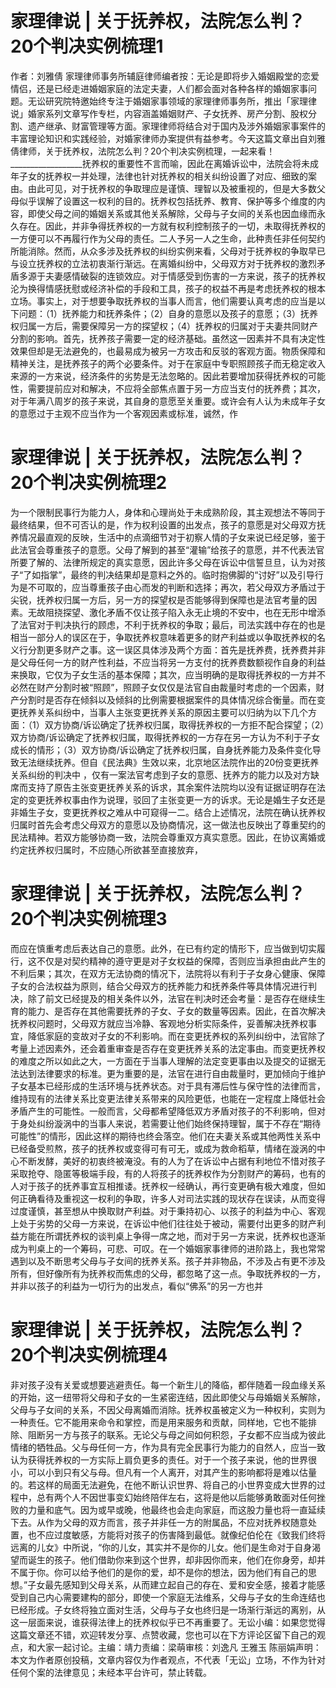 # 家理律说 | 关于抚养权，法院怎么判？20个判决实例梳理1

作者：刘雅倩 家理律师事务所辅庭律师编者按：无论是即将步入婚姻殿堂的恋爱情侣，还是已经走进婚姻家庭的法定夫妻，人们都会面对各种各样的婚姻家事问题。无讼研究院特邀始终专注于婚姻家事领域的家理律师事务所，推出「家理律说」婚家系列文章写作专栏，内容涵盖婚姻财产、子女抚养、房产分割、股权分割、遗产继承、财富管理等方面。家理律师将结合对于国内及涉外婚姻家事案件的丰富理论知识和实践经验，对婚家律师办案提供有益参考。今天这篇文章出自刘雅倩律师，关于抚养权，法院怎么判？20个判决实例梳理，一起来看！__________________抚养权的重要性不言而喻，因此在离婚诉讼中，法院会将未成年子女的抚养权一并处理，法律也针对抚养权的相关纠纷设置了对应、细致的案由。由此可见，对于抚养权的争取理应是谨慎、理智以及被重视的，但是大多数父母似乎误解了设置这一权利的目的。抚养权包括抚养、教育、保护等多个维度的内容，即使父母之间的婚姻关系或其他关系解除，父母与子女间的关系也因血缘而永久存在。因此，并非争得抚养权的一方就有权利控制孩子的一切，未取得抚养权的一方便可以不再履行作为父母的责任。二人予另一人之生命，此种责任非任何契约所能消除。然而，从众多涉及抚养权的纠纷实例来看，父母对于抚养权的争取早已与设立抚养权的立法初衷渐行渐远。在离婚纠纷中，父母双方对于抚养权的激烈矛盾多源于夫妻感情破裂的连锁效应。对于情感受到伤害的一方来说，孩子的抚养权沦为换得情感抚慰或经济补偿的手段和工具，孩子的权益不再是考虑抚养权的根本立场。事实上，对于想要争取抚养权的当事人而言，他们需要认真考虑的应当是以下问题：（1）抚养能力和抚养条件；（2）自身的意愿以及孩子的意愿；（3）抚养权归属一方后，需要保障另一方的探望权；（4）抚养权的归属对于夫妻共同财产分割的影响。首先，抚养孩子需要一定的经济基础。虽然这一因素并不具有决定性效果但却是无法避免的，也最易成为被另一方攻击和反驳的客观方面。物质保障和精神关注，是抚养孩子的两个必要条件。对于在家庭中专职照顾孩子而无稳定收入来源的一方来说，经济条件的劣势是无法忽略的。因此若要增加获得抚养权的可能性，需要提前应对和解决，不应将全部焦点置于另一方应当支付的抚养费；其次，对于年满八周岁的孩子来说，其自身的意愿至关重要。或许会有人认为未成年子女的意愿过于主观不应当作为一个客观因素或标准，诚然，作

# 家理律说 | 关于抚养权，法院怎么判？20个判决实例梳理2

为一个限制民事行为能力人，身体和心理尚处于未成熟阶段，其主观想法不等同于最终结果，但不可否认的是，作为权利设置的出发点，孩子的意愿是对父母双方抚养情况最直观的反映，生活中的点滴细节对于初察人情的子女来说已经足够，鉴于此法官会尊重孩子的意愿。父母了解到的甚至“灌输”给孩子的意愿，并不代表法官所要了解的、法律所规定的真实意愿，因此许多父母在诉讼中信誓旦旦，认为对孩子“了如指掌”，最终的判决结果却是意料之外的。临时抱佛脚的“讨好”以及引导行为是不可取的，应当尊重孩子由心而发的判断和选择；再次，若父母双方矛盾过于尖锐，抚养权归属一方后，另一方的探望权是否能够得到保障也是法官考量的因素。无故阻挠探望、激化矛盾不仅让孩子陷入永无止境的不安中，也在无形中增添了法官对于判决执行的顾虑，不利于抚养权的争取；最后，司法实践中存在的也是相当一部分人的误区在于，争取抚养权意味着更多的财产利益或以争取抚养权的名义行分割更多财产之事。这一误区具体涉及两个方面：首先是抚养费，抚养费并非是父母任何一方的财产性利益，不应当将另一方支付的抚养费数额视作自身的利益来换取，它仅为子女生活的基本保障；其次，应当明确的是取得抚养权的一方并不必然在财产分割时被“照顾”，照顾子女仅仅是法官自由裁量时考虑的一个因素，财产分割时是否存在倾斜以及倾斜的比例需要根据案件的具体情况综合衡量。而在变更抚养关系纠纷中，当事人主张变更抚养关系的原因主要可以归纳为以下几个方面：（1）双方协商/诉讼确定了抚养权归属，取得抚养权的一方拒不配合探望；（2）双方协商/诉讼确定了抚养权归属，取得抚养权的一方存在另一方认为不利于子女成长的情形；（3）双方协商/诉讼确定了抚养权归属，自身抚养能力及条件变化导致无法继续抚养。但自《民法典》生效以来，北京地区法院作出的20份变更抚养关系纠纷的判决中 ，仅有一案法官考虑到子女的意愿、抚养方的能力以及对方缺席而支持了原告主张变更抚养关系的诉求，其余案件法院均以没有证据证明存在法定的变更抚养权事由作为说理，驳回了主张变更一方的诉求。无论是婚生子女还是非婚生子女，变更抚养权之难从中可窥得一二。结合上述情况，法院在确认抚养权归属时首先会考虑父母双方的意愿以及协商情况，这一做法也反映出了尊重契约的民法精神。若双方能够协商一致，法院会尊重双方真实意愿。因此，在协议离婚或约定抚养权归属时，不应随心所欲甚至直接放弃，

# 家理律说 | 关于抚养权，法院怎么判？20个判决实例梳理3

而应在慎重考虑后表达自己的意愿。此外，在已有约定的情形下，应当做到切实履行，这不仅是对契约精神的遵守更是对子女权益的保障，否则应当承担由此产生的不利后果；其次，在双方无法协商的情况下，法院将以有利于子女身心健康、保障子女的合法权益为原则，结合父母双方的抚养能力和抚养条件等具体情况进行判决，除了前文已经提及的相关条件以外，法官在判决时还会考量：是否存在继续生育的能力、是否存在其他需要抚养的子女、子女的数量等因素。因此，在首次解决抚养权问题时，父母双方就应当冷静、客观地分析实际条件，妥善解决抚养权事宜，降低家庭的变故对子女的不利影响。而在变更抚养权的系列纠纷中，法官除了考量上述因素外，还会着重审查是否存在变更抚养关系的法定事由。而变更抚养权的难度之所以如此之大，一方面在于当事人理解的法定变更事由以及提交的证据无法达到法律要求的标准。更为重要的是，法官在进行自由裁量时，更加倾向于维护子女基本已经形成的生活环境与抚养状态。对于具有滞后性与保守性的法律而言，维持现有的法律关系比变更法律关系带来的风险更低，也能在一定程度上降低社会矛盾产生的可能性。一般而言，父母都希望降低双方矛盾对孩子的不利影响，但对于身处纠纷漩涡中的当事人来说，若需要让他们始终保持理智，属于不存在“期待可能性”的情形，因此这样的期待也终会落空。他们在夫妻关系或其他两性关系中已经备受煎熬，孩子的抚养权或变得可有可无，或成为救命稻草，情绪在漩涡的中心不断发酵，美好的初衷终被淹没。有的人为了在诉讼中占据有利地位不惜对孩子采取抢夺、隐匿等极端手段，有的人将孩子的抚养权作为分割财产的筹码，也有的人对于孩子的抚养事宜互相推诿。抚养权一经确认，再行变更确有极大难度，但如何正确看待及重视这一权利的争取，许多人对司法实践的现状存在误读，从而变得过度谨慎，甚至想从中换取财产利益。对于秉持初心、以孩子的利益为中心、客观上处于劣势的父母一方来说，在诉讼中他们往往处于被动，需要付出更多的财产利益方能在所谓抚养权的谈判桌上争得一席之地，而对于另一方来说，抚养权也逐渐成为判桌上的一个筹码，可悲、可叹。在一个婚姻家事律师的进阶路上，我也常常遇到以及不断思考父母与子女间的抚养关系。孩子并非物品，不涉及占有更不涉及所有，但好像所有为抚养权而焦虑的父母，都忽略了这一点。争取抚养权的一方，并非以孩子的利益为一切行为的出发点，看似“佛系”的另一方也并

# 家理律说 | 关于抚养权，法院怎么判？20个判决实例梳理4

非对孩子没有关爱或想要逃避责任。每一个新生儿的降临，都伴随着一段血缘关系的开始，这一纽带将父母和子女的一生紧密连结，因此即使父与母婚姻关系解除，父母与子女间的关系，不因父母离婚而消除。抚养权虽被定义为一种权利，实则为一种责任。它不能用来命令和掌控，而是用来服务和贡献，同样地，它也不能排除、阻断另一方与孩子的联系。无论父与母之间如何积怨，子女都不应当成为彼此情绪的牺牲品。父与母任何一方，作为具有完全民事行为能力的自然人，应当一致认为获得抚养权的一方实际上肩负更多的责任。对于一个孩子来说，他的世界很小，可以小到只有父与母。但凡有一个人离开，对其产生的影响都将是难以估量的。若这样的局面无法避免，在他不断认识世界、将自己的小世界变成大世界的过程中，总有两个人不因世事变幻始终陪伴左右，这将是他以后能够勇敢面对任何挫败的力量和底气。因为或早或晚，他最终也会走向家庭，而这股力量也将一直延续下去。从作为父母的双方而言，孩子并非任一方的附属品，不应对抚养权随意处置，也不应过度敏感，方能将对孩子的伤害降到最低。就像纪伯伦在《致我们终将远离的儿女》中所说，“你的儿女，其实并不是你的儿女。他们是生命对于自身渴望而诞生的孩子。他们借助你来到这个世界，却非因你而来，他们在你身旁，却并不属于你。你可以给予他们的是你的爱，却不是你的想法，因为他们有自己的思想。”子女最先感知到父母关系，从而建立起自己的存在、爱和安全感，接着才能感受到自己内心需要建构的部分，即使一个家庭无法维系，父母与子女的生命连结也已经形成。子女终将独立面对生活，父母与子女也终归是一场渐行渐远的离别，从这一层面来说，谁获得法律上的抚养权似乎已不再重要了。无讼小编：如果您觉得这篇文章还不错，欢迎转发分享、点赞收藏，您也可以在下方评论区留下自己的观点，和大家一起讨论。主编：靖力责编：梁萌审核：刘逸凡 王雅玉 陈丽娟声明：本文为作者原创投稿，文章内容仅为作者观点，不代表「无讼」立场，不作为针对任何个案的法律意见；未经本平台许可，禁止转载。

